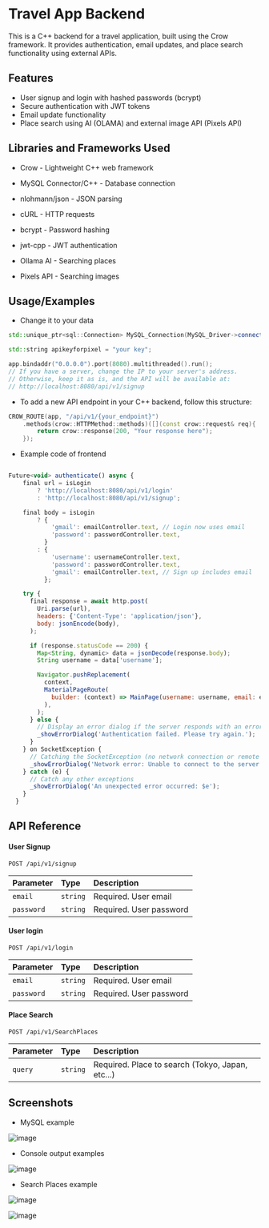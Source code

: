 
# Travel App Backend
This is a C++ backend for a travel application, built using the Crow framework. It provides authentication, email updates, and place search functionality using external APIs.


## Features

- User signup and login with hashed passwords (bcrypt)
- Secure authentication with JWT tokens
- Email update functionality
- Place search using AI (OLAMA) and external image API (Pixels API)


## Libraries and Frameworks Used

- Crow - Lightweight C++ web framework

- MySQL Connector/C++ - Database connection

- nlohmann/json - JSON parsing

- cURL - HTTP requests

- bcrypt - Password hashing

- jwt-cpp - JWT authentication

- Ollama AI - Searching places

- Pixels API - Searching images


## Usage/Examples

- Change it to your data
```c++
std::unique_ptr<sql::Connection> MySQL_Connection(MySQL_Driver->connect("tcp://127.0.0.1:3306", "root", "root123"));

std::string apikeyforpixel = "your key";

app.bindaddr("0.0.0.0").port(8080).multithreaded().run(); 
// If you have a server, change the IP to your server's address.
// Otherwise, keep it as is, and the API will be available at:
// http://localhost:8080/api/v1/signup
```

- To add a new API endpoint in your C++ backend, follow this structure:

```c++
CROW_ROUTE(app, "/api/v1/{your_endpoint}")
    .methods(crow::HTTPMethod::methods)([](const crow::request& req){
        return crow::response(200, "Your response here");
    });

```


- Example code of frontend

```javascript

Future<void> authenticate() async {
    final url = isLogin
        ? 'http://localhost:8080/api/v1/login'
        : 'http://localhost:8080/api/v1/signup';

    final body = isLogin
        ? {
            'gmail': emailController.text, // Login now uses email
            'password': passwordController.text,
          }
        : {
            'username': usernameController.text,
            'password': passwordController.text,
            'gmail': emailController.text, // Sign up includes email
          };

    try {
      final response = await http.post(
        Uri.parse(url),
        headers: {'Content-Type': 'application/json'},
        body: jsonEncode(body),
      );

      if (response.statusCode == 200) {
        Map<String, dynamic> data = jsonDecode(response.body);
        String username = data['username'];

        Navigator.pushReplacement(
          context,
          MaterialPageRoute(
            builder: (context) => MainPage(username: username, email: emailController.text), // Pass email here
          ),
        );
      } else {
        // Display an error dialog if the server responds with an error
        _showErrorDialog('Authentication failed. Please try again.');
      }
    } on SocketException {
      // Catching the SocketException (no network connection or remote refused)
      _showErrorDialog('Network error: Unable to connect to the server. Please check your internet connection.');
    } catch (e) {
      // Catch any other exceptions
      _showErrorDialog('An unexpected error occurred: $e');
    }
  }


```
## API Reference

#### User Signup

```http
POST /api/v1/signup
```

| Parameter | Type     | Description                |
| :-------- | :------- | :------------------------- |
| `email` | `string` | Required. User email |
| `password` | `string` | Required. User password |



#### User login

```http
POST /api/v1/login
```

| Parameter | Type     | Description                       |
| :-------- | :------- | :-------------------------------- |
| `email` | `string` | Required. User email |
| `password` | `string` | Required. User password |

#### Place Search

```http
POST /api/v1/SearchPlaces
```

| Parameter | Type     | Description                       |
| :-------- | :------- | :-------------------------------- |
| `query` | `string` | Required. Place to search (Tokyo, Japan, etc...) |

## Screenshots
- MySQL example

![image](https://github.com/user-attachments/assets/f87960a1-a76a-492d-aeaf-b557bdd0d3e8)

- Console output examples

![image](https://github.com/user-attachments/assets/06e0eac0-f1a6-4368-a894-8721b0cad054)

- Search Places example

![image](https://github.com/user-attachments/assets/b0ef13b6-ddbc-44d0-a72d-5e510c77daa4)

![image](https://github.com/user-attachments/assets/56e56dcb-823b-4ae0-9861-f05a9d3119a5)



